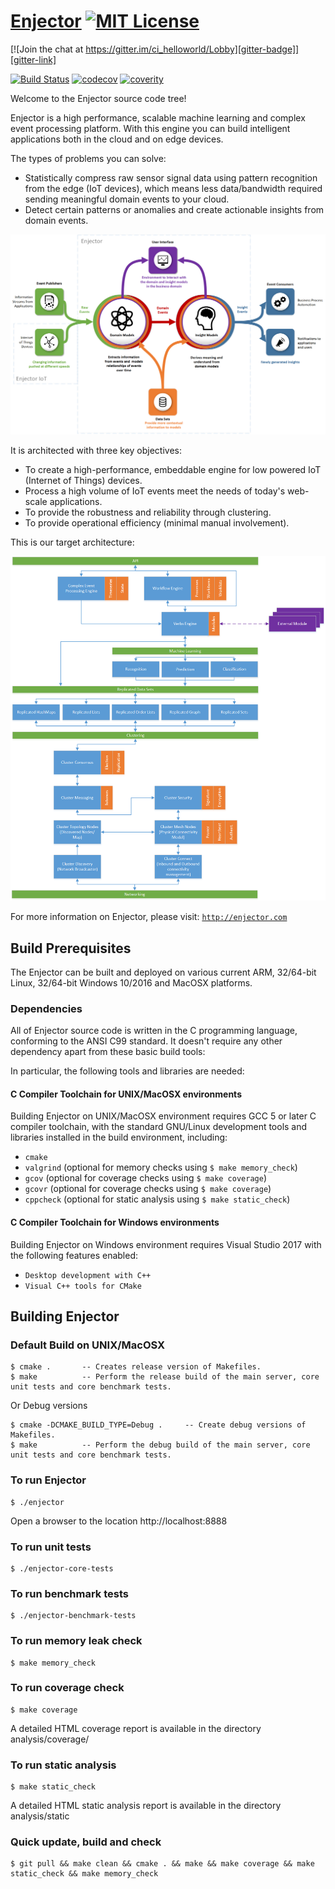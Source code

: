# [Enjector][1] [![MIT License][license-badge]](LICENSE.md)

[![Join the chat at https://gitter.im/ci_helloworld/Lobby][gitter-badge]][gitter-link]

[![Build Status][travis-badge]][travis-link]
[![codecov][codecov-badge]][codecov-link]
[![coverity][coverity-badge]][coverity-link]


Welcome to the Enjector source code tree!

Enjector is a high performance, scalable machine learning and complex event processing platform. 
With this engine you can build intelligent applications both in the cloud and on edge devices.

The types of problems you can solve:
- Statistically compress raw sensor signal data using pattern recognition from the edge (IoT devices), which means less data/bandwidth required sending meaningful domain events to your cloud.
- Detect certain patterns or anomalies and create actionable insights from domain events. 

![async-await](doc/img/enjector-overview.png "Enjector Overview")

It is architected with three key objectives:

- To create a high-performance, embeddable engine for low powered IoT (Internet of Things) devices.
- Process a high volume of IoT events meet the needs of today's web-scale applications.
- To provide the robustness and reliability through clustering.
- To provide operational efficiency (minimal manual involvement).

This is our target architecture:

![async-await](doc/img/enjector-architecture.png "Enjector Architecture")

For more information on Enjector, please visit: [`http://enjector.com`](http://enjector.com)

## Build Prerequisites

The Enjector can be built and deployed on various current ARM, 32/64-bit Linux, 32/64-bit Windows 10/2016 and MacOSX platforms.

### Dependencies

All of Enjector source code is written in the C programming language, conforming to the ANSI C99 standard. It doesn't require any other dependency apart from these basic build tools:

In particular, the following tools and libraries are needed:

#### C Compiler Toolchain for UNIX/MacOSX environments

Building Enjector on UNIX/MacOSX environment requires GCC 5 or later C compiler toolchain, 
with the standard GNU/Linux development tools and libraries installed in the build environment, including:

* `cmake`
* `valgrind` (optional for memory checks using `$ make memory_check`)
* `gcov` (optional for coverage checks using `$ make coverage`)
* `gcovr` (optional for coverage checks using `$ make coverage`)
* `cppcheck` (optional for static analysis using `$ make static_check`)


#### C Compiler Toolchain for Windows environments

Building Enjector on Windows environment requires Visual Studio 2017 with the following features enabled:

* `Desktop development with C++`
* `Visual C++ tools for CMake`

## Building Enjector

### Default Build on UNIX/MacOSX

	$ cmake .       -- Creates release version of Makefiles.
	$ make          -- Perform the release build of the main server, core unit tests and core benchmark tests.

Or Debug versions

	$ cmake -DCMAKE_BUILD_TYPE=Debug .     -- Create debug versions of Makefiles.
	$ make          -- Perform the debug build of the main server, core unit tests and core benchmark tests.

### To run Enjector

	$ ./enjector

Open a browser to the location http://localhost:8888

### To run unit tests

	$ ./enjector-core-tests

### To run benchmark tests

	$ ./enjector-benchmark-tests

### To run memory leak check
	$ make memory_check

### To run coverage check
	$ make coverage
A detailed HTML coverage report is available in the directory analysis/coverage/ 

### To run static analysis
	$ make static_check
A detailed HTML static analysis report is available in the directory analysis/static 

### Quick update, build and check
    $ git pull && make clean && cmake . && make && make coverage && make static_check && make memory_check 

[1]: https://enjector.com/
[travis-badge]:    https://travis-ci.org/enjector/enjector.svg?branch=master
[travis-link]:     https://travis-ci.org/enjector/enjector

[license-badge]:   https://img.shields.io/badge/License-Apache%202.0-blue.svg

[codecov-badge]:   https://codecov.io/gh/enjector/enjector/branch/master/graph/badge.svg
[codecov-link]:    https://codecov.io/gh/enjector/enjector

[coverity-badge]:  https://img.shields.io/coverity/scan/16063.svg
[coverity-link]:   https://scan.coverity.com/projects/enjector-enjector

[gitter-badge]:  https://badges.gitter.im/enjector/Lobby.svg
[gitter-link]:   https://gitter.im/enjector/Lobby?utm_source=badge&utm_medium=badge&utm_campaign=pr-badge&utm_content=badge
